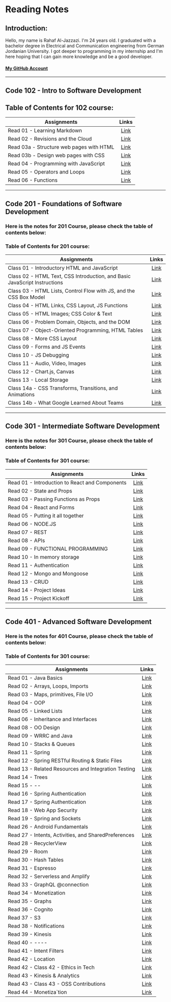 # Reading Notes
## Introduction:
Hello, my name is Rahaf Al-Jazzazi. I'm 24 years old. I graduated with a bachelor degree in Electrical and Communication engineering from German Jordanian University. I got deeper to programming in my internship and I'm here hoping that I can gain more knowledge and be a good developer.
#### [My GitHub Account](https://github.com/RahafJ96) 

___
## Code 102 - Intro to Software Development

## Table of Contents for 102 course:

| Assignments   | Links         |
| ------------- |:-------------:|
| Read 01 - Learning Markdown       | [Link](102/read01.md) | 
| Read 02 - Revisions and the Cloud    | [Link](102/read02.md)    |
| Read 03a - Structure web pages with HTML       | [Link](102/read03a.md) | 
| Read 03b - Design web pages with CSS	     | [Link](102/read03b.md)    |
| Read 04 - Programming with JavaScript | [Link](102/read04.md)|
| Read 05 - Operators and Loops | [Link](102/read05.md)|
| Read 06 - Functions | [Link](102/read06.md)|

___
## Code 201 - Foundations of Software Development

### Here is the notes for 201 Course, please check the table of contents below:

### **Table of Contents for 201 course:**

| Assignments   | Links         |
| ------------- |:-------------:|
| Class 01 - Introductory HTML and JavaScript | [Link](201/class01.md)| 
| Class 02 - HTML Text, CSS Introduction, and Basic JavaScript Instructions | [Link](201/class02.md)|
| Class 03 - HTML Lists, Control Flow with JS, and the CSS Box Model | [Link](201/class03.md)| 
| Class 04 - HTML Links, CSS Layout, JS Functions | [Link](201/class04.md)|
| Class 05 - HTML Images; CSS Color & Text | [Link](201/class05.md)|
| Class 06 - Problem Domain, Objects, and the DOM | [Link](201/class06.md)|
| Class 07 - Object-Oriented Programming, HTML Tables| [Link](201/class07.md)| 
| Class 08 - More CSS Layout| [Link](201/class08.md)|
| Class 09 - Forms and JS Events| [Link](201/class09.md)| 
| Class 10 - JS Debugging| [Link](201/class10.md)|
| Class 11 - Audio, Video, Images | [Link](201/class11.md)|
| Class 12 - Chart.js, Canvas | [Link](201/class12.md)|
| Class 13 - Local Storage | [Link](201/class13.md)|
| Class 14a - CSS Transforms, Transitions, and Animations | [Link](201/class14a.md)|
| Class 14b - What Google Learned About Teams| [Link](201/class14b.md)|


___
## Code 301 - Intermediate Software Development

### Here is the notes for 301 Course, please check the table of contents below:

### **Table of Contents for 301 course:**

| Assignments   | Links         |
| ------------- |:-------------:|
| Read 01 - Introduction to React and Components       | [Link](301/read01.md) | 
| Read 02 - State and Props   | [Link](301/read02.md)    |
| Read 03 - Passing Functions as Props     | [Link](301/read03.md) | 
| Read 04 - React and Forms     | [Link](301/read04.md)    |
| Read 05 - Putting it all together | [Link](301/read05.md)|
| Read 06 - NODE.JS | [Link](301/read06.md)|
| Read 07 - REST | [Link](301/read07.md)|
| Read 08 - APIs    | [Link](301/read08.md) | 
| Read 09 - FUNCTIONAL PROGRAMMING  | [Link](301/read09.md)    |
| Read 10 - In memory storage      | [Link](301/read10.md) | 
| Read 11 - Authentication    | [Link](301/read11.md)    |
| Read 12 - Mongo and Mongoose | [Link](301/read12.md)|
| Read 13 - CRUD| [Link](301/read13.md)|
| Read 14 - Project Ideas | [Link](301/read14.md)|
| Read 15 - Project Kickoff | [Link](301/read15.md)|

___
## Code 401 - Advanced Software Development

### Here is the notes for 401 Course, please check the table of contents below:

### **Table of Contents for 301 course:**

| Assignments   | Links         |
| ------------- |:-------------:|
| Read 01 - Java Basics       | [Link](401/read01.md) | 
| Read 02 - Arrays, Loops, Imports   | [Link](401/read02.md)    |
| Read 03 - Maps, primitives, File I/O     | [Link](401/read03.md) | 
| Read 04 - OOP   | [Link](401/read04.md)    |
| Read 05 - Linked Lists | [Link](401/read05.md)|
| Read 06 - Inheritance and Interfaces | [Link](401/read06.md)|
| Read 08 - OO Design    | [Link](401/read08.md) | 
| Read 09 - WRRC and Java  | [Link](401/read09.md)    |
| Read 10 - Stacks & Queues | [Link](401/read10.md) | 
| Read 11 - Spring    | [Link](401/read11.md)    |
| Read 12 - Spring RESTful Routing & Static Files	 | [Link](401/read12.md)|
| Read 13 - Related Resources and Integration Testing | [Link](401/read13.md)|
| Read 14 - Trees | [Link](401/read14.md)|
| Read 15 - -- | [Link](401/read15.md)|
| Read 16 - Spring Authentication | [Link](401/read16.md)|
| Read 17 - Spring Authentication | [Link](401/read17.md)|
| Read 18 - Web App Security | [Link](401/read18.md)|
| Read 19 - Spring and Sockets | [Link](401/read19.md)|
| Read 26 - Android Fundamentals | [Link](401/read20.md)|
| Read 27 - Intents, Activities, and SharedPreferences | [Link](401/read21.md)|
| Read 28 - RecyclerView | [Link](401/read22.md)|
| Read 29 - Room | [Link](401/read23.md)|
| Read 30 - Hash Tables | [Link](401/read24.md)|
| Read 31 - Espresso | [Link](401/read25.md)|
| Read 32 - Serverless and Amplify | [Link](401/read26.md)|
| Read 33 - GraphQL @connection | [Link](401/read27.md)|
| Read 34 - Monetization | [Link](401/read28.md)|
| Read 35 - Graphs | [Link](401/read29.md)|
| Read 36 - Cognito | [Link](401/read30.md)|
| Read 37 - S3 | [Link](401/read30.md)|
| Read 38 - Notifications | [Link](401/read30.md)|
| Read 39 - Kinesis | [Link](401/read30.md)|
| Read 40 -   ----  | [Link](401/read30.md)|
| Read 41 - Intent Filters | [Link](401/read30.md)|
| Read 42 - Location | [Link](401/read30.md)|
| Read 42 - Class 42 - Ethics in Tech | [Link](401/read30.md)|
| Read 43 - Kinesis & Analytics | [Link](401/read30.md)|
| Read 43 - Class 43 - OSS Contributions | [Link](401/read30.md)|
| Read 44 - Monetiza`tion | [Link](401/read30.md)|